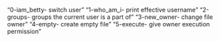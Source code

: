 “0-iam_betty- switch user”
“1-who_am_i- print effective username”
“2-groups- groups the current user is a part of”
“3-new_owner- change file owner”
“4-empty- create empty file”
“5-execute- give owner execution permission”
